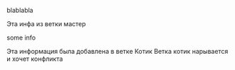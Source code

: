 blablabla

Эта инфа из ветки мастер

some info

Эта информация была добавлена в ветке Котик
Ветка котик нарывается и хочет конфликта